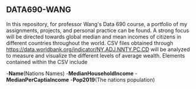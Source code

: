 ## DATA690-WANG
In this repository, for professor Wang's Data 690 course, a portfolio of my assignments, projects, and personal practice can 
be found. 
A strong focus will be directed towards global median and mean incomes of citizens in different countries throughout the world. CSV files obtained through https://data.worldbank.org/indicator/NY.ADJ.NNTY.PC.CD will be analyzed to measure and visualize the different levels of average wealth. Elements contained within the CSV include


 -**Name**(Nations Names)
 -**MedianHouseholdIncome**
 -**MedianPerCaptiaIncome**
 -**Pop2019**(The nations population)

